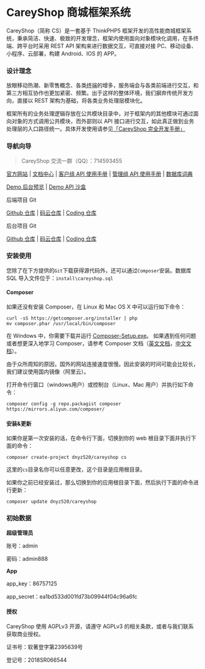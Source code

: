 CareyShop 商城框架系统
===============
CareyShop（简称 CS）是一套基于 ThinkPHP5 框架开发的高性能商城框架系统，秉承简洁、快速、极致的开发理念，框架内使用面向对象模块化调用，在多终端、跨平台时采用 REST API 架构来进行数据交互，可直接对接 PC、移动设备、小程序、云部署，构建 Android、IOS 的 APP。

### 设计理念
放眼移动热潮、新零售概念、各类<abbr title="泛指各类终端机器或各类平台，终端机有IOS与Android为代表，平台以“微信小程序”为代表">终端</abbr>的增多，服务端会与各类前端进行交互，和第三方相互协作也更加紧密、频繁。出于这样的整体环境，我们摒弃传统开发方向，直接以 REST 架构为基础，将各类业务处理层模块化。

框架所有的业务处理逻辑存放在公共模块目录中，对于框架内的其他模块可通过面向对象的方式调用公共模块，而外部则以 API 接口进行交互，如此真正做到业务处理层的入口路径统一。具体开发使用请参见[「CareyShop 完全开发手册」](https://doc.careyshop.cn/docs/word/)

### 导航向导
> CareyShop 交流一群（QQ）：714593455

[官方网站](https://www.careyshop.cn "CareyShop官方网站") | [文档中心](https://doc.careyshop.cn "CareyShop文档中心") | [客户组 API 使用手册](https://doc.careyshop.cn/docs/client_api/a-61295176156 "客户组 API 使用手册") | [管理组 API 使用手册](https://doc.careyshop.cn/docs/admin_api/a-11523287990 "管理组 API 使用手册") | [数据库词典](https://doc.careyshop.cn/docs/data_dict "数据库词典")

[Demo 后台预览](https://demo.careyshop.cn/admin "Demo 后台预览") | [Demo API 沙盒](https://demo.careyshop.cn/api "Demo API 沙盒")

后端项目 Git

[Github 仓库](https://github.com/dnyz520/careyshop "Github 仓库") | [码云仓库](https://gitee.com/careyshop/careyshop "码云仓库") | [Coding 仓库](https://e.coding.net/careyshop/careyshop.git "Coding 仓库")

后台项目 Git

[Github 仓库](https://github.com/dnyz520/careyshop-admin "Github 仓库") | [码云仓库](https://gitee.com/careyshop/careyshop-admin "码云仓库") | [Coding 仓库](https://e.coding.net/careyshop/careyshop-admin.git "Coding 仓库")

### 安装使用
您除了在下方提供的`Git`下载获得源代码外，还可以通过`Composer`安装。数据库 SQL 导入文件位于：`install\careyshop.sql`

#### Composer
如果还没有安装 Composer，在 Linux 和 Mac OS X 中可以运行如下命令：

    curl -sS https://getcomposer.org/installer | php
    mv composer.phar /usr/local/bin/composer

在 Windows 中，你需要下载并运行 [Composer-Setup.exe](https://getcomposer.org/Composer-Setup.exe "Composer-Setup.exe")。
如果遇到任何问题或者想更深入地学习 Composer，请参考 Composer 文档（[英文文档](https://getcomposer.org/doc/ "英文文档")，[中文文档](http://www.kancloud.cn/thinkphp/composer "中文文档")）。

由于众所周知的原因，国外的网站连接速度很慢。因此安装的时间可能会比较长，我们建议使用国内镜像（阿里云）。

打开命令行窗口（windows用户）或控制台（Linux、Mac 用户）并执行如下命令：

    composer config -g repo.packagist composer https://mirrors.aliyun.com/composer/

#### 安装&更新
如果你是第一次安装的话，在命令行下面，切换到你的 web 根目录下面并执行下面的命令：

    composer create-project dnyz520/careyshop cs

这里的`cs`目录名你可以任意更改，这个目录是应用根目录。

如果你之前已经安装过，那么切换到你的应用根目录下面，然后执行下面的命令进行更新：

    composer update dnyz520/careyshop

### 初始数据
**超级管理员**

账号：admin

密码：admin888

**App**

app_key：86757125

app_secret：ea1bd533d001fd73b09944f04c96a6fc

#### 授权
CareyShop 使用 AGPLv3 开源，请遵守 AGPLv3 的相关条款，或者与我们联系获取商业授权。

证书号：软著登字第2395639号

登记号：2018SR066544
